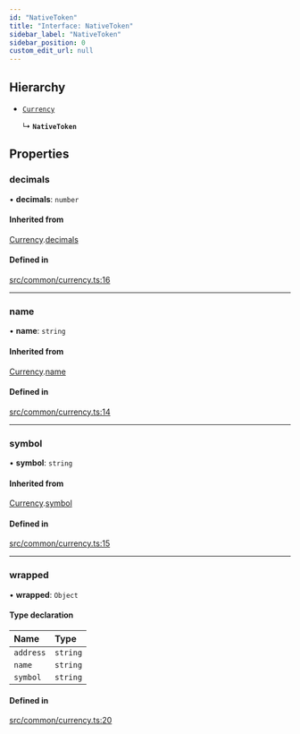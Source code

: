 ```yaml
---
id: "NativeToken"
title: "Interface: NativeToken"
sidebar_label: "NativeToken"
sidebar_position: 0
custom_edit_url: null
---
```


## Hierarchy

- [`Currency`](Currency)

  ↳ **`NativeToken`**

## Properties

### decimals

• **decimals**: `number`

#### Inherited from

[Currency](Currency).[decimals](Currency#decimals)

#### Defined in

[src/common/currency.ts:16](https://github.com/PrasoonPratham/nftlabs-sdk-ts/blob/bd3e5c6/src/common/currency.ts#L16)

___

### name

• **name**: `string`

#### Inherited from

[Currency](Currency).[name](Currency#name)

#### Defined in

[src/common/currency.ts:14](https://github.com/PrasoonPratham/nftlabs-sdk-ts/blob/bd3e5c6/src/common/currency.ts#L14)

___

### symbol

• **symbol**: `string`

#### Inherited from

[Currency](Currency).[symbol](Currency#symbol)

#### Defined in

[src/common/currency.ts:15](https://github.com/PrasoonPratham/nftlabs-sdk-ts/blob/bd3e5c6/src/common/currency.ts#L15)

___

### wrapped

• **wrapped**: `Object`

#### Type declaration

| Name | Type |
| :------ | :------ |
| `address` | `string` |
| `name` | `string` |
| `symbol` | `string` |

#### Defined in

[src/common/currency.ts:20](https://github.com/PrasoonPratham/nftlabs-sdk-ts/blob/bd3e5c6/src/common/currency.ts#L20)
